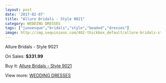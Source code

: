 ```yaml
---
layout: post
date: '2017-02-07'
title: "Allure Bridals - Style 9021"
category: WEDDING DRESSES
tags: ["junoesque","bridals","style","beaded","dresses"]
image: http://img.sequinious.com/482-thickbox_default/allure-bridals-style-9021.jpg
---
```

Allure Bridals - Style 9021

On Sales: **$331.99**
<a href="https://www.sequinious.com/wedding-dresses/146-allure-bridals-style-9021.html"><amp-img layout="responsive" width="600" height="600" src="//img.sequinious.com/482-thickbox_default/allure-bridals-style-9021.jpg" alt="Allure Bridals - Style 9021 0" /></a>
<a href="https://www.sequinious.com/wedding-dresses/146-allure-bridals-style-9021.html"><amp-img layout="responsive" width="600" height="600" src="//img.sequinious.com/483-thickbox_default/allure-bridals-style-9021.jpg" alt="Allure Bridals - Style 9021 1" /></a>

Buy it: [Allure Bridals - Style 9021](https://www.sequinious.com/wedding-dresses/146-allure-bridals-style-9021.html "Allure Bridals - Style 9021")

View more: [WEDDING DRESSES](https://www.sequinious.com/2-wedding-dresses "WEDDING DRESSES")